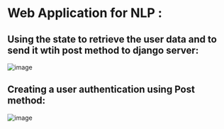 # Web Application for NLP :

## Using the state to retrieve the user data and to send it wtih post method to django server:
![image](https://user-images.githubusercontent.com/58775369/146249296-7dd8886b-9217-44a4-ab80-6fd6dafb2702.png)

## Creating a user authentication using Post method:
![image](https://user-images.githubusercontent.com/58775369/146248521-70ee5333-4458-4d5b-b5c7-2d71fa95256b.png)
